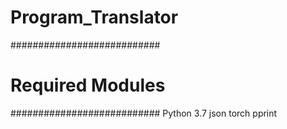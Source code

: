 # Program_Translator


###########################
#    Required Modules     #
###########################
 Python 3.7
    json
    torch
    pprint
